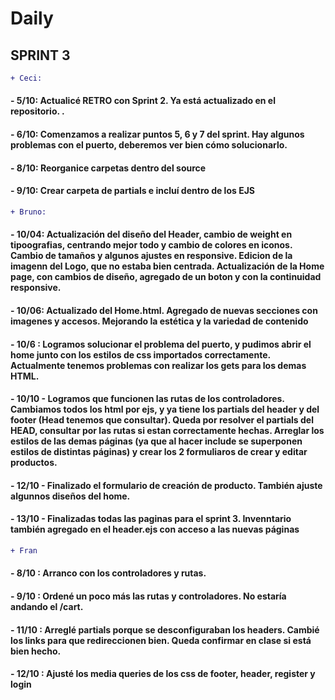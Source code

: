 # Daily 

## SPRINT 3

```diff
+ Ceci: 
```

#### -  5/10: Actualicé RETRO con Sprint 2. Ya está actualizado en el repositorio. . 
#### -  6/10: Comenzamos a realizar puntos 5, 6 y 7 del sprint. Hay algunos problemas con el puerto, deberemos ver bien cómo solucionarlo.
#### -  8/10: Reorganice carpetas dentro del source
#### -  9/10: Crear carpeta de partials e incluí dentro de los EJS



```diff
+ Bruno:
```

#### -  10/04: Actualización del diseño del Header, cambio de weight en tipoografias, centrando mejor todo y cambio de colores en iconos. Cambio de tamaños y algunos ajustes en responsive. Edicion de la imagenn del Logo, que no estaba bien centrada. Actualización de la Home page, con cambios de diseño, agregado de un boton y con la continuidad responsive.
#### - 10/06: Actualizado del Home.html. Agregado de nuevas secciones con imagenes y accesos. Mejorando la estética y la variedad de contenido
#### - 10/6 : Logramos solucionar el problema del puerto, y pudimos abrir el home junto con los estilos de css importados correctamente. Actualmente tenemos problemas con realizar los gets para los demas HTML.
#### - 10/10 - Logramos que funcionen las rutas de los controladores. Cambiamos todos los html por ejs, y ya tiene los partials del header y del footer (Head tenemos que consultar). Queda por resolver el partials del HEAD, consultar por las rutas si estan correctamente hechas. Arreglar los estilos de las demas páginas (ya que al hacer include se superponen estilos de distintas páginas) y crear los 2 formuliaros de crear y editar productos.
#### - 12/10 - Finalizado el formulario de creación de producto. También ajuste algunnos diseños del home.
#### - 13/10 - Finalizadas todas las paginas para el sprint 3. Invenntario también agregado en el header.ejs con acceso a las nuevas páginas



```diff
+ Fran
```
#### - 8/10 : Arranco con los controladores y rutas.
#### - 9/10 : Ordené un poco más las rutas y controladores. No estaría andando el /cart.
#### - 11/10 : Arreglé partials porque se desconfiguraban los headers. Cambié los links para que redireccionen bien. Queda confirmar en clase si está bien hecho.
#### - 12/10 : Ajusté los media queries de los css de footer, header, register y login




